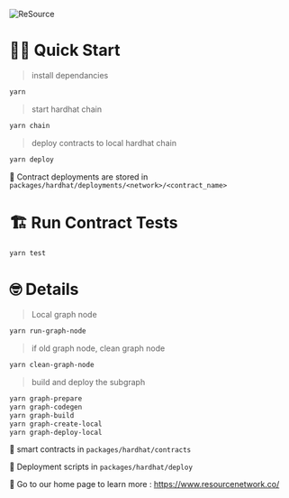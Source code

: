 ![ReSource](https://uploads-ssl.webflow.com/6016a148b166393bb61de601/60942413b02410890b73c2b6_resource-logotype.svg)

# 🏄‍♂️ Quick Start

> install dependancies

```bash
yarn
```

> start hardhat chain

```bash
yarn chain
```

<!-- TODO: setup postdeploy script to run setup-local / refactor setup-local a bit -->

> deploy contracts to local hardhat chain

```bash
yarn deploy
```

🔏 Contract deployments are stored in `packages/hardhat/deployments/<network>/<contract_name>`

# 🏗 Run Contract Tests

```bash
yarn test
```

# 🤓 Details

> Local graph node

```bash
yarn run-graph-node
```

> if old graph node, clean graph node

```bash
yarn clean-graph-node
```

> build and deploy the subgraph

```bash
yarn graph-prepare
yarn graph-codegen
yarn graph-build
yarn graph-create-local
yarn graph-deploy-local
```

🔏 smart contracts in `packages/hardhat/contracts`

💼 Deployment scripts in `packages/hardhat/deploy`

📕 Go to our home page to learn more : https://www.resourcenetwork.co/
